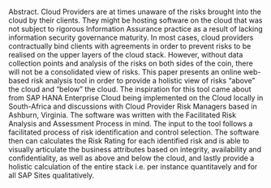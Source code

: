 Abstract. 
Cloud Providers are at times unaware of the risks brought into the cloud by their clients. They might be hosting software on the cloud that was not subject to rigorous
Information Assurance practice as a result of lacking information security governance maturity. In most cases, cloud providers contractually bind clients with agreements in
order to prevent risks to be realised on the upper layers of the cloud stack. However, without data collection points and analysis of the risks on both sides of the coin, 
there will not be a consolidated view of risks. This paper presents an online web-based risk analysis tool in order to provide a holistic view of risks “above” the cloud
and “below” the cloud. The inspiration for this tool came about from SAP HANA Enterprise Cloud being implemented on the Cloud locally in South-Africa and discussions with
Cloud Provider Risk Managers based in Ashburn, Virginia. The software was written with the Facilitated Risk Analysis and Assessment Process in mind. The input to the tool 
follows a facilitated process of risk identification and control selection. The software then can calculates the Risk Rating for each identified risk and is able to
visually articulate the business attributes based on integrity, availability and confidentiality, as well as above and below the cloud, and lastly provide a holistic
calculation of the entire stack i.e. per instance quantitavely and for all SAP Sites qualitatively.
